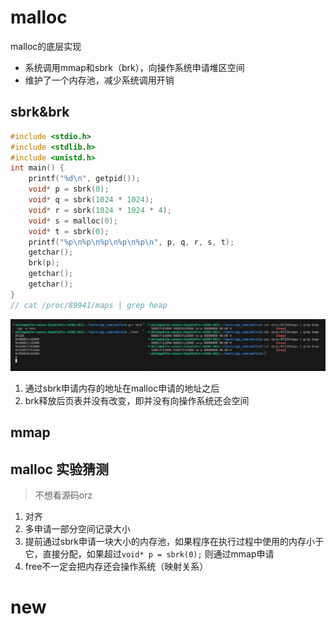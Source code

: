 # malloc
malloc的底层实现
- 系统调用mmap和sbrk（brk），向操作系统申请堆区空间
- 维护了一个内存池，减少系统调用开销

## sbrk&brk
```cpp
#include <stdio.h>
#include <stdlib.h>
#include <unistd.h>
int main() {
    printf("%d\n", getpid());
    void* p = sbrk(0);
    void* q = sbrk(1024 * 1024);
    void* r = sbrk(1024 * 1024 * 4);
    void* s = malloc(0);
    void* t = sbrk(0);
    printf("%p\n%p\n%p\n%p\n%p\n", p, q, r, s, t);
    getchar();
    brk(p);
    getchar();
    getchar();
}
// cat /proc/89941/maps | grep heap
```
![](brk.png)
1. 通过sbrk申请内存的地址在malloc申请的地址之后
2. brk释放后页表并没有改变，即并没有向操作系统还会空间
## mmap

## malloc 实验猜测
> 不想看源码orz
1. 对齐
2. 多申请一部分空间记录大小
3. 提前通过sbrk申请一块大小的内存池，如果程序在执行过程中使用的内存小于它，直接分配，如果超过`void* p = sbrk(0);` 则通过mmap申请
4. free不一定会把内存还会操作系统（映射关系）

# new
